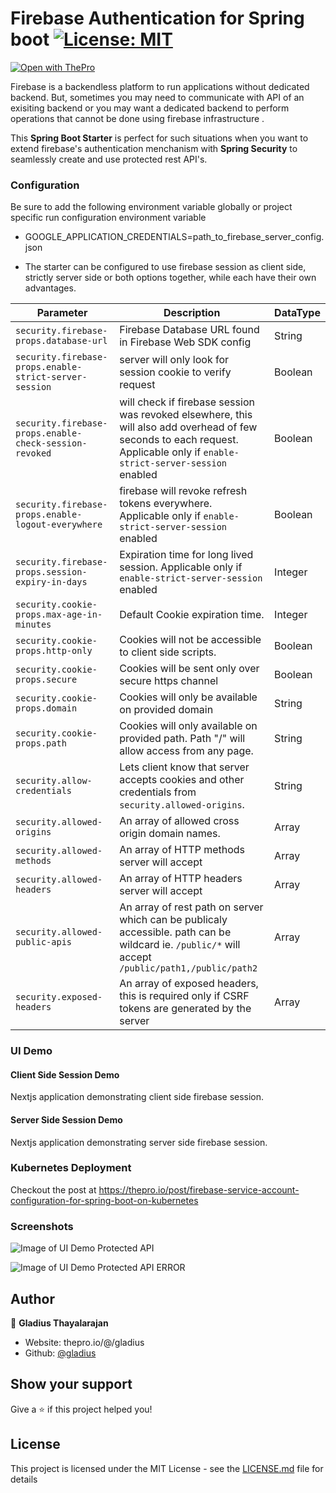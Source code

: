 # Firebase Authentication for Spring boot [![License: MIT](https://img.shields.io/badge/License-MIT-brightgreen.svg)](https://opensource.org/licenses/MIT)

[![Open with ThePro](https://thepro.io/button.svg)](https://thepro.io/post/firebase-authentication-for-spring-boot-rest-api)

Firebase is a backendless platform to run applications without dedicated backend. But, sometimes you may need to communicate with API of an exisiting backend or you may want a dedicated backend to perform operations that cannot be done using firebase infrastructure .

This **Spring Boot Starter** is perfect for such situations when you want to extend firebase's authentication menchanism with **Spring Security** to seamlessly create and use protected rest API's.

### Configuration

Be sure to add the following environment variable globally or project specific run configuration environment variable

- GOOGLE_APPLICATION_CREDENTIALS=path_to_firebase_server_config.json

* The starter can be configured to use firebase session as client side, strictly server side or both options together, while each have their own advantages.

| Parameter                                              | Description                                                                                                                                                                 | DataType |
| ------------------------------------------------------ | --------------------------------------------------------------------------------------------------------------------------------------------------------------------------- | -------- |
| `security.firebase-props.database-url`                 | Firebase Database URL found in Firebase Web SDK config                                                                                                                      | String   |
| `security.firebase-props.enable-strict-server-session` | server will only look for session cookie to verify request                                                                                                                  | Boolean  |
| `security.firebase-props.enable-check-session-revoked` | will check if firebase session was revoked elsewhere, this will also add overhead of few seconds to each request. Applicable only if `enable-strict-server-session` enabled | Boolean  |
| `security.firebase-props.enable-logout-everywhere`     | firebase will revoke refresh tokens everywhere. Applicable only if `enable-strict-server-session` enabled                                                                   | Boolean  |
| `security.firebase-props.session-expiry-in-days`       | Expiration time for long lived session. Applicable only if `enable-strict-server-session` enabled                                                                           | Integer  |
| `security.cookie-props.max-age-in-minutes`             | Default Cookie expiration time.                                                                                                                                             | Integer  |
| `security.cookie-props.http-only`                      | Cookies will not be accessible to client side scripts.                                                                                                                      | Boolean  |
| `security.cookie-props.secure`                         | Cookies will be sent only over secure https channel                                                                                                                         | Boolean  |
| `security.cookie-props.domain`                         | Cookies will only be available on provided domain                                                                                                                           | String   |
| `security.cookie-props.path`                           | Cookies will only available on provided path. Path "/" will allow access from any page.                                                                                     | String   |
| `security.allow-credentials`                           | Lets client know that server accepts cookies and other credentials from `security.allowed-origins`.                                                                         | String   |
| `security.allowed-origins`                             | An array of allowed cross origin domain names.                                                                                                                              | Array    |
| `security.allowed-methods`                             | An array of HTTP methods server will accept                                                                                                                                 | Array    |
| `security.allowed-headers`                             | An array of HTTP headers server will accept                                                                                                                                 | Array    |
| `security.allowed-public-apis`                         | An array of rest path on server which can be publicaly accessible. path can be wildcard ie. `/public/*` will accept `/public/path1,/public/path2`                           | Array    |
| `security.exposed-headers`                             | An array of exposed headers, this is required only if CSRF tokens are generated by the server                                                                               | Array    |

### UI Demo

#### Client Side Session Demo

Nextjs application demonstrating client side firebase session.

#### Server Side Session Demo

Nextjs application demonstrating server side firebase session.

### Kubernetes Deployment

Checkout the post at https://thepro.io/post/firebase-service-account-configuration-for-spring-boot-on-kubernetes

### Screenshots

![Image of UI Demo Protected API ](https://raw.githubusercontent.com/gladius/firebase-spring-boot-rest-api-authentication/master/screenshots/ui_demo_protected_api.png)

![Image of UI Demo Protected API ERROR](https://raw.githubusercontent.com/gladius/firebase-spring-boot-rest-api-authentication/master/screenshots/ui_demo_protected_api-error.png)

## Author

👤 **Gladius Thayalarajan**

- Website: thepro.io/@/gladius
- Github: [@gladius](https://github.com/gladius-thayalarajan)

## Show your support

Give a ⭐️ if this project helped you!

## License

This project is licensed under the MIT License - see the [LICENSE.md](LICENSE.md) file for details
